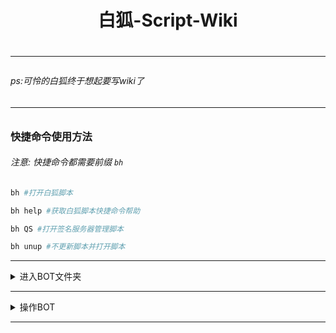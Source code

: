 <h1 align="center">白狐-Script-Wiki<h1/>
<hr/>
<h6>ps:可怜的白狐终于想起要写wiki了<h6/>
<hr/>

### 快捷命令使用方法

###### 注意: 快捷命令都需要前缀 `bh`

```sh
bh #打开白狐脚本
```

```sh
bh help #获取白狐脚本快捷命令帮助
```

```sh
bh QS #打开签名服务器管理脚本
```

```sh
bh unup #不更新脚本并打开脚本
```

<hr/>

<details markdown='2'><summary>进入BOT文件夹</summary>

```sh
bh yz #进入Yunzai-Bot(云崽)文件夹
```
```sh
bh mz #进入Miao-Yunzai(喵崽)文件夹
```
```sh
bh tz #进入TRSS-Yunzai(时雨崽)文件夹
```
<details markdown='2'><summary>报错提示: 参数错误</summary>
 - 是否已安装相应BOT<br>
 - 名称是否拼写错误<br>
 - 大小写是否混用<br>
 - 是否更改过文件夹路径或名称<br>
</details>
</details>
<hr>
<details markdown='1'><summary>操作BOT</summary>

##### 请将下列 `YZ/MZ/TZ/路径` 替换为相应BOT简称或者路径[区分大小写]

```sh
bh YZ/MZ/TZ/路径 n #前台启动BOT
```

```sh
bh YZ/MZ/TZ/路径 start #后台启动BOT
```

```sh
bh YZ/MZ/TZ/路径 log #打开BOT后台日志
```

```sh
bh YZ/MZ/TZ/路径 stop #停止BOT后台运行
```

```sh
bh YZ/MZ/TZ/路径 login #重新配置BOT账号
```

```sh
bh YZ/MZ/TZ/路径 pi #打开插件安装脚本
```

```sh
bh YZ/MZ/TZ/路径 install [依赖名] #安装NPM依赖包
```

```sh
bh YZ/MZ/TZ/路径 qsign [签名服务器链接] #填写签名服务器链接
```

```sh
bh YZ/MZ/TZ/路径 up bot #更新BOT
```

```sh
bh YZ/MZ/TZ/路径 up pkg #更新NPM依赖包
```

```sh
bh YZ/MZ/TZ/路径 fix pkg #重新安装NPM依赖包
```

</details>
<hr/>
<br>
